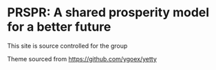 # PRSPR: A shared prosperity model for a better future

This site is source controlled for the group

Theme sourced from https://github.com/ygoex/yetty
